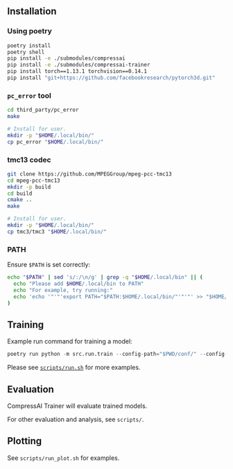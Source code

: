 ## Installation

### Using poetry

```bash
poetry install
poetry shell
pip install -e ./submodules/compressai
pip install -e ./submodules/compressai-trainer
pip install torch==1.13.1 torchvision==0.14.1
pip install "git+https://github.com/facebookresearch/pytorch3d.git"
```


### `pc_error` tool

```bash
cd third_party/pc_error
make

# Install for user.
mkdir -p "$HOME/.local/bin/"
cp pc_error "$HOME/.local/bin/"
```


### tmc13 codec

```bash
git clone https://github.com/MPEGGroup/mpeg-pcc-tmc13
cd mpeg-pcc-tmc13
mkdir -p build
cd build
cmake ..
make

# Install for user.
mkdir -p "$HOME/.local/bin/"
cp tmc3/tmc3 "$HOME/.local/bin/"
```


### PATH

Ensure `$PATH` is set correctly:

```bash
echo "$PATH" | sed 's/:/\n/g' | grep -q "$HOME/.local/bin" || (
  echo "Please add $HOME/.local/bin to PATH"
  echo "For example, try running:"
  echo 'echo '"'"'export PATH="$PATH:$HOME/.local/bin/"'"'"' >> "$HOME/.bashrc"'
)
```


## Training

Example run command for training a model:

```python
poetry run python -m src.run.train --config-path="$PWD/conf/" --config-name="example_pcc_singletask" ++model.name="um-pcc-cls-only-pointnet" ++criterion.lmbda.cls=100
```

Please see [`scripts/run.sh`](./scripts/run.sh) for more examples.


## Evaluation

CompressAI Trainer will evaluate trained models.

For other evaluation and analysis, see `scripts/`.


## Plotting

See `scripts/run_plot.sh` for examples.

